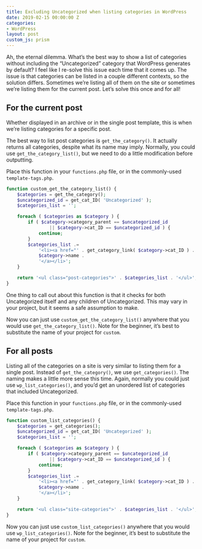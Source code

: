 ```yaml
---
title: Excluding Uncategorized when listing categories in WordPress
date: 2019-02-15 00:00:00 Z
categories:
- WordPress
layout: post
custom_js: prism
---
```


Ah, the eternal dilemma. What’s the best way to show a list of categories without including the “Uncategorized” category that WordPress generates by default? I feel like I re-solve this issue each time that it comes up. The issue is that categories can be listed in a couple different contexts, so the solution differs. Sometimes we’re listing all of them on the site or sometimes we’re listing them for the current post. Let’s solve this once and for all!

## For the current post

Whether displayed in an archive or in the single post template, this is when we’re listing categories for a specific post.

The best way to list post categories is `get_the_category()`. It actually returns all categories, despite what its name may imply. Normally, you could use `get_the_category_list()`, but we need to do a little modification before outputting.

Place this function in your `functions.php` file, or in the commonly-used `template-tags.php`.

```php
function custom_get_the_category_list() {
    $categories = get_the_category();
    $uncategorized_id = get_cat_ID( 'Uncategorized' );
    $categories_list = '';

    foreach ( $categories as $category ) {
        if ( $category->category_parent == $uncategorized_id
                || $category->cat_ID == $uncategorized_id ) {
            continue;
        }
        $categories_list .=
            '<li><a href="' . get_category_link( $category->cat_ID ) . '">' .
            $category->name .
            '</a></li>';
    }

    return '<ul class="post-categories">' . $categories_list . '</ul>';
}
```

One thing to call out about this function is that it checks for both Uncategorized itself and any children of Uncategorized. This may vary in your project, but it seems a safe assumption to make.

Now you can just use `custom_get_the_category_list()` anywhere that you would use `get_the_category_list()`. Note for the beginner, it’s best to substitute the name of your project for `custom`.

## For all posts

Listing all of the categories on a site is very similar to listing them for a single post. Instead of `get_the_category()`, we use `get_categories()`. The naming makes a little more sense this time. Again, normally you could just use `wp_list_categories()`, and you’d get an unordered list of categories that included Uncategorized.

Place this function in your `functions.php` file, or in the commonly-used `template-tags.php`.

```php
function custom_list_categories() {
    $categories = get_categories();
    $uncategorized_id = get_cat_ID( 'Uncategorized' );
    $categories_list = '';

    foreach ( $categories as $category ) {
        if ( $category->category_parent == $uncategorized_id
                || $category->cat_ID == $uncategorized_id ) {
            continue;
        }
        $categories_list .=
            '<li><a href="' . get_category_link( $category->cat_ID ) . '">' .
            $category->name .
            '</a></li>';
    }

    return '<ul class="site-categories">' . $categories_list . '</ul>';
}
```

Now you can just use `custom_list_categories()` anywhere that you would use `wp_list_categories()`. Note for the beginner, it’s best to substitute the name of your project for `custom`.